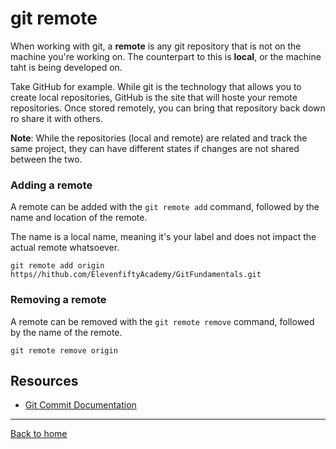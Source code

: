 # git remote

When working with git, a **remote** is any git repository that is not on the machine you're working on. The counterpart to this is **local**, or the machine taht is being developed on.

Take GitHub for example. While git is the technology that allows you to create local repositories, GitHub is the site that will hoste your remote repositories. Once stored remotely, you can bring that repository back down ro share it with others.

**Note**: While the repositories (local and remote) are related and track the same project, they can have different states if changes are not shared between the two.

### Adding a remote

A remote can be added with the `git remote add` command, followed by the name and location of the remote.

The name is a local name, meaning it's your label and does not impact the actual remote whatsoever.

```
git remote add origin https//hithub.com/ElevenfiftyAcademy/GitFundamentals.git
```

### Removing a remote

A remote can be removed with the `git remote remove` command, followed by the name of the remote.

```
git remote remove origin
```

## Resources

- [Git Commit Documentation](https://git-scm.com/docs/git-commit)

---

[Back to home](../README.md)